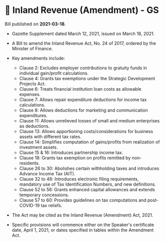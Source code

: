 # 📄  Inland Revenue (Amendment) - GS

Bill published on **2021-03-18**.

- Gazette Supplement dated March 12, 2021, issued on March 18, 2021.
- A Bill to amend the Inland Revenue Act, No. 24 of 2017, ordered by the Minister of Finance.
- Key amendments include:

  - Clause 2: Excludes employer contributions to gratuity funds in individual gain/profit calculations.
  - Clause 4: Grants tax exemptions under the Strategic Development Projects Act.
  - Clause 6: Treats financial institution loan costs as allowable expenses.
  - Clause 7: Allows repair expenditure deductions for income tax calculations.
  - Clause 8: Allows deductions for marketing and communication expenditures.
  - Clause 11: Allows unrelieved losses of small and medium enterprises as deductions.
  - Clause 13: Allows apportioning costs/considerations for business assets with different tax rates.
  - Clause 14: Simplifies computation of gains/profits from realization of investment assets.
  - Clause 15 & 16: Introduces partnership income tax.
  - Clause 18: Grants tax exemption on profits remitted by non-residents.
  - Clause 26 to 30: Abolishes certain withholding taxes and introduces Advance Income Tax (AIT).
  - Clause 32 to 48: Introduces electronic filing requirements, mandatory use of Tax Identification Numbers, and new definitions.
  - Clause 52 to 56: Grants enhanced capital allowances and extends temporary concessions.
  - Clause 57 to 60: Provides guidelines on tax computations and post-COVID-19 tax reliefs.

- The Act may be cited as the Inland Revenue (Amendment) Act, 2021.
- Specific provisions will commence either on the Speaker's certificate date, April 1, 2021, or dates specified in tables within the Amendment Act.
